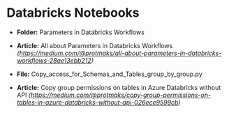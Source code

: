 # Databricks Notebooks 
- **Folder:** Parameters in Databricks Workflows
- **Article:** All about Parameters in Databricks Workflows *(https://medium.com/@protmaks/all-about-parameters-in-databricks-workflows-28ae13ebb212)*

- **File:** Copy_access_for_Schemas_and_Tables_group_by_group.py
- **Article:** Copy group permissions on tables in Azure Databricks without API *(https://medium.com/@protmaks/copy-group-permissions-on-tables-in-azure-databricks-without-api-026ece9599cb)*
